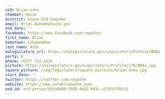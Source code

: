 ```yaml
---
uid: brian-ashe
chamber: house
district: house-2nd-hampden
email: Brian.Ashe@mahouse.gov
end_date: ''
facebook: https://www.facebook.com/repashe/
first_name: Brian
hometown: Longmeadow
last_name: Ashe
malegislature_url: https://malegislature.gov/Legislators/Profile/BMA1
party: D
phone: (617) 722-2430
picture: https://malegislature.gov/Legislators/Profile/170/BMA1.jpg
square_picture: /img/legislators/square-pictures/brian-ashe.jpg
start_date: ''
twitter: https://twitter.com/repashe
website: https://www.votebrianashe.com/
ocd_id: ocd-person/503a0888-f086-4b52-b03c-c5293378bc51
---
```

